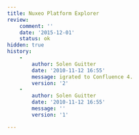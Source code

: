 ```yaml
---
title: Nuxeo Platform Explorer
review:
    comment: ''
    date: '2015-12-01'
    status: ok
hidden: true
history:
    -
        author: Solen Guitter
        date: '2010-11-12 16:55'
        message: igrated to Confluence 4.
        version: '2'
    -
        author: Solen Guitter
        date: '2010-11-12 16:55'
        message: ''
        version: '1'

---
```

